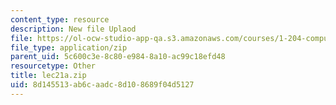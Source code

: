 ```yaml
---
content_type: resource
description: New file Uplaod
file: https://ol-ocw-studio-app-qa.s3.amazonaws.com/courses/1-204-computer-algorithms-in-systems-engineering-spring-2010/8d145513ab6caadc8d108689f04d5127_lec21a.zip
file_type: application/zip
parent_uid: 5c600c3e-8c80-e984-8a10-ac99c18efd48
resourcetype: Other
title: lec21a.zip
uid: 8d145513-ab6c-aadc-8d10-8689f04d5127
---
```

